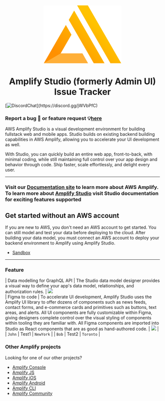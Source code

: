 <p align="center">
  <a href="https://console.amplify.aws">
    <img alt="Amplify" src="https://github.com/aws-amplify/docs/blob/main/public/images/Logos/Amplify%20Logo.svg" />
  </a>
</p>
<h1 align="center">
  Amplify Studio (formerly Admin UI) Issue Tracker
</h1>

[![DiscordChat](https://img.shields.io/discord/308323056592486420?logo=discord")](https://discord.gg/jWVbPfC)
### Report a bug 🐛 or feature request 💡[here](https://github.com/aws-amplify/amplify-adminui/issues/new/choose)

AWS Amplify Studio is a visual development environment for building fullstack web and mobile apps. Studio builds on existing backend building capabilities in AWS Amplify, allowing you to accelerate your UI development as well. 

With Studio, you can quickly build an entire web app, front-to-back, with minimal coding, while still maintaining full control over your app design and behavior through code. Ship faster, scale effortlessly, and delight every user.

---

### Visit our [Documentation site](https://docs.amplify.aws/) to learn more about AWS Amplify. To learn more about [Amplify Studio](https://docs.amplify.aws/console) visit Studio documentation for exciting features supported

## Get started without an AWS account

If you are new to AWS, you don't need an AWS account to get started. You can still model and test your data before deploying to the cloud. After building your data model, you must connect an AWS account to deploy your backend environment to Amplify using Amplify Studio.

- [Sandbox](https://sandbox.amplifyapp.com)

---

### Feature

<!-- <table width="100%">
<tr>
<td>
  <img width="100%" height="0">
  <a href="https://docs.amplify.aws/console/data/data-model/" >
  <img src="https://docs.amplify.aws/images/console/datamodel.gif" alt="data-modeling" width="40%" align="right" />
  </a>

<h3> Data modelling for GraphQL API</h3>

  <p width="60%">
  The Studio data model designer provides a visual way to define your app's data model, relationships, and authorization rules.
  </p>
</td>
</tr>
</table> -->


| Data modelling for GraphQL API     | The Studio data model designer provides a visual way to define your app's data model, relationships, and authorization rules.      | ![](https://docs.amplify.aws/images/console/datamodel.gif)   
| Figma to code | To accelerate UI development, Amplify Studio uses the Amplify UI library to offer dozens of components such as news feeds, contact forms, and e-commerce cards and primitives such as buttons, text areas, and alerts. All UI components are fully customizable within Figma, giving designers complete control over the visual styling of components within tooling they are familiar with. All Figma components are imported into Studio as React components that are as good as hand-authored code. | ![](https://docs.amplify.aws/images/console/ui-figmatocode.png)    |
| `John`        | Test1         | `NewYork`   |
| `Bob`         | Test2         | `Toronto`   |

### Other Amplify projects

Looking for one of our other projects?

- [Amplify Console](https://github.com/aws-amplify/amplify-console/issues)
- [Amplify JS](https://github.com/aws-amplify/amplify-js/issues)
- [Amplify iOS](https://github.com/aws-amplify/amplify-ios/issues)
- [Amplify Android](https://github.com/aws-amplify/amplify-android/issues)
- [Amplify CLI](https://github.com/aws-amplify/amplify-cli/issues)
- [Amplify Community](https://amplify.aws/community)
